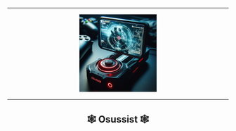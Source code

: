 -----

<p align="center">
  <img src="./media/logo.jpg" style="width: 35%; height: auto;">
</p>

-----

## <p align="center">🕸 Osussist 🕸</p>


